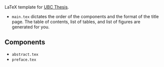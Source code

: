 LaTeX template for [UBC Thesis](https://www.grad.ubc.ca/current-students/dissertation-thesis-preparation/structure-theses-dissertations).

- `main.tex` dictates the order of the components and the format of the title page. The table of contents, list of tables, and list of figures are generated for you.

## Components
- `abstract.tex`
- `preface.tex`
